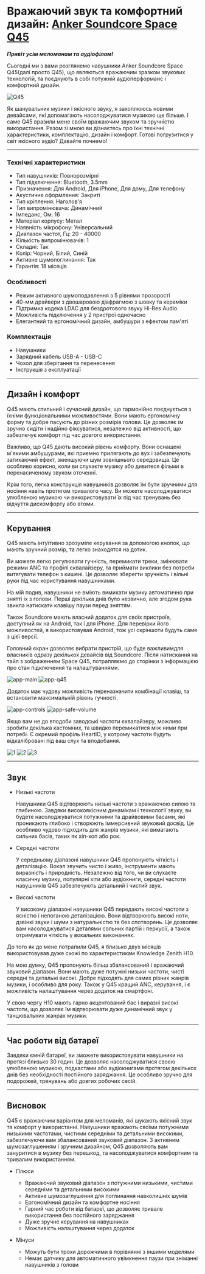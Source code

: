 # Вражаючий звук та комфортний дизайн: [Anker Soundcore Space Q45](https://soundmag.ua/uk/besprovodnye-naushniki-anker-soundsore-space-q45-blue.html 'Сторінка на soundmag.ua')

**_Привіт усім меломанам та аудіофілам!_**

Сьогодні ми з вами розглянемо навушники Anker Soundcore Space Q45(далі просто Q45), що являються вражаючим зразком звукових технологій, та поєднують в собі потужній аудіоперформанс і комфортний дизайн.

![Q45](images/SPACE_Q45/q45.jpeg)

Як шанувальник музики і якісного звуку, я захоплююсь новими девайсами, які допомагають насолоджуватися музикою ще більше. І саме Q45 вразили мене своїм вражаючим звуком та зручністю використання. Разом зі мною ви дізнаєтесь про їхні технічні характеристики, комплектацію, дизайн і комфорт. Готові погрузитися у світ якісного аудіо? Давайте почнемо!

---

### Технічні характеристики

- Тип навушників: Повнорозмірні
- Тип підключення: Bluetooth, 3.5mm
- Призначення: Для Android, Для iPhone, Для дому, Для телефону
- Акустичне оформлення: Закриті
- Тип кріплення: Наголов'я
- Тип випромінювача: Динамічний
- Імпеданс, Ом: 16
- Матеріал корпусу: Метал
- Наявність мікрофону: Універсальний
- Диапазон частот, Гц: 20 - 40000
- Кількість випромінювачів: 1
- Складні: Так
- Колір: Чорний, Білий, Синій
- Активне шумопоглинання: Так
- Гарантія: 18 місяців

### Особливості

- Режим активного шумоподавлення з 5 рівнями прозорості
- 40-мм драйвери з двошаровою діафрагмою з шовку та кераміки
- Підтримка кодека LDAC для бездротового звуку Hi-Res Audio
- Можливість підключення у 2 пристрої одночасно
- Елегантний та ергономічний дизайн, амбушури з ефектом пам'яті

### Комплектація

- Навушники
- Зарядний кабель USB-A - USB-C
- Чохол для зберігання та перенесення
- Інструкція з експлуатації

---

## Дизайн і комфорт

Q45 мають стильний і сучасний дизайн, що гармонійно поєднується з їхніми функціональними можливостями. Вони мають ергономічну форму та добре пасують до різних розмірів голови. Це дозволяє їм зручно сидіти і надійно фіксуватися, незалежно від активності, що забезпечує комфорт під час довгого використання.

Важливо, що Q45 дають високий рівень комфорту. Вони оснащені м'якими амбушурами, які приємно прилягають до вух і забезпечують затихаючий ефект, зменшуючи шум зовнішнього середовища. Це особливо корисно, коли ви слухаєте музику або дивитеся фільми в перенасиченому звуком оточенні.

Крім того, легка конструкція навушників дозволяє їм бути зручними для носіння навіть протягом тривалого часу. Ви можете насолоджуватися улюбленою музикою чи використовувати їх під час тренувань без відчуття дискомфорту або втоми.

---

## Керування

Q45 мають інтуїтивно зрозуміле керування за допомогою кнопок, що мають зручний розмір, та легко знаходятся на дотик.

Ви можете легко регулювати гучність, перемикати треки, змінювати режими ANC та профілі єквалайзеру, та приймати виклики без потреби витягувати телефон з кишені. Це дозволяє зберегти зручність і вільні руки під час користування навушниками.

На мій подив, навушники не вміють вимикати музику автоматично при знятті іх з голови. Перші декілька днів було незвично, але згодом рука звикла натискати клавішу паузи перед зняттям.

Також Soundcore мають власний додаток для своїх пристроїв, доступний як на Android, так і для iPhone. Для перевірки його можливостей, я використовував Android, тож усі скріншоти будуть саме з цієї версії.

Головний єкран дозволяє вибрати пристрій, що буде важливимдля власників одразу декількох девайсів від Soundcore. Після натискання на тайл з зображенням Space Q45, потрапляємо до сторінки з інформацією про стан підключення та налаштуваннями.

![app-main](images/SPACE_Q45/app-main.jpeg)
![app-q45](images/SPACE_Q45/app-q45.jpeg)

Додаток має чудову можливість переназначити комбінації клавіш, та встановити максимальній рівень гучності.

![app-controls](images/SPACE_Q45/app-controls.jpeg)
![app-safe-volume](images/SPACE_Q45/app-safe-volume.jpeg)

Якщо вам не до вподоби заводські частоти єквалайзеру, можливо зробити декілька кастомних, та швидко перемикатися між ними при потребі. Є окремий профіль HeartID, у котрому частоти будуть відкалібровані під ваш слух та вподобання.

![1](images/SPACE_Q45/app-hearing-test-1.jpeg)
![2](images/SPACE_Q45/app-hearing-test-2.jpeg)
![3](images/SPACE_Q45/app-hearing-test-result.jpeg)

---

## Звук

- Низькі частоти

  Навушники Q45 відтворюють низькі частоти з вражаючою силою та глибиною. Завдяки високоякісним динамікам і технології звуку, ви будете насолоджуватися потужними та драйвовими басами, які проникають глибоко і створюють іммерсивний звуковий досвід. Це особливо чудово підходить для жанрів музики, які вимагають сильних басів, таких як хіп-хоп або рок.

- Середні частоти

  У середньому діапазоні навушники Q45 пропонують чіткість і деталізацію. Вокал звучить чисто і живо, інструменти мають виразність і природність. Незалежно від того, чи ви слухаєте класичну музику, популярні хіти або аудіокниги, середні частоти навушників Q45 забезпечують детальний і чистий звук.

- Високі частоти

  У високому діапазоні навушники Q45 передають високі частоти з ясністю і непоганою деталізацією. Вони відтворюють високі ноти, дзвінкі звуки і шуми з натуральністю та без спотворень. Це дозволяє вам насолоджуватися деталями сольних партій і перкусії, а також отримувати чіткість у вокальних виконаннях.

До того як до мене потрапили Q45, я близько двух місяців використовував дуже схожі по характеристикам Knowledge Zenith H10.

На мою думку, Q45 пропонують більш збалансований і вражаючий звуковий діапазон. Вони мають дуже потужні низьки частоти, чисті середні та детальні високі. Добре підходять для самих різних жанрів музики, і особливо для року. Також у Q45 кращий ANC, керування, і є можливість налаштування через додаток на смартфоні.

У свою чергу H10 мають гарно акцентований бас і виразні високі частоти, що дозволяє їм відтворювати дуже динамічний звук у танцювальних жанрах музики.

---

## Час роботи від батареї

Завдяки ємній батареї, ви зможете використовувати навушники на протязі близько 30 годин. Це дозволяє насолоджуватися своєю улюбленою музикою, подкастами або аудіокнигами протягом декількох днів без необхідності постійного заряджання. Це особливо зручно для подорожей, тренувань або довгих робочих сесій.

---

## Висновок

Q45 є вражаючим варіантом для меломанів, які шукають якісний звук та комфорт у використанні. Навушники вражають своїми потужними низькими частотами, чистими середніми та детальними високими, забезпечуючи вам збалансований звуковий діапазон. З активним шумозаглушенням і зручним дизайном, Q45 дозволяють вам зануритися в музику без перешкод, та насолоджуватися комфортним та тривалим використанням.

- Плюси

  - Вражаючий звуковий діапазон з потужними низькими, чистими середніми та детальними високими
  - Активне шумозаглушення для поглинання навколишніх шумів
  - Ергономічний дизайн та комфортне носіння
  - Гарний час роботи від батареї, що дозволяє тривале використання без постійного заряджання
  - Дуже зручне керування на навушниках
  - Можливість налаштування через додаток

- Мінуси

  - Можуть бути трохи дорожчими в порівнянні з іншими моделями
  - Немає датчику для автоматичного увімкнення паузи при зніманні навушників з голови
